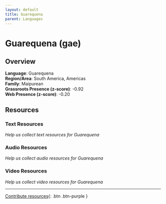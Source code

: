 ```yaml
---
layout: default
title: Guarequena
parent: Languages
---
```


# Guarequena (gae)

## Overview

**Language**: Guarequena  
**Region/Area**: South America, Americas  
**Family**: Maipurean  
**Grassroots Presence (z-score)**: -0.92  
**Web Presence (z-score)**: -0.20  

## Resources

### Text Resources
*Help us collect text resources for Guarequena*

### Audio Resources
*Help us collect audio resources for Guarequena*

### Video Resources
*Help us collect video resources for Guarequena*

---

[Contribute resources](https://forms.office.com/e/1SfLJx3u1r){: .btn .btn-purple }
